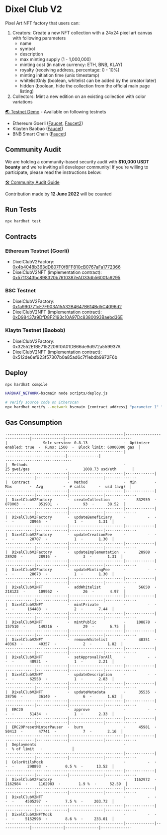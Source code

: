 # Dixel Club V2

Pixel Art NFT factory that users can:
1. Creators: Create a new NFT collection with a 24x24 pixel art canvas with following parameters
    - name
    - symbol
    - description
    - max minting supply (1 - 1,000,000)
    - minting cost (in native currency: ETH, BNB, KLAY)
    - royalty (receiving address, percentage: 0 - 10%)
    - minting initiation time (unix timestamp)
    - whitelistOnly (boolean, whitelist can be added by the creator later)
    - hidden (boolean, hide the collection from the official main page listing)
2. Collectors: Mint a new edition on an existing collection with color variations

[🌏 Testnet Demo](https://v2testnet.dixel.club/) - Available on following testnets
- Ethereum Goerli ([Faucet](https://goerli-faucet.mudit.blog/), [Faucet2](https://faucet.paradigm.xyz/))
- Klayten Baobao ([Faucet](https://baobab.wallet.klaytn.foundation/faucet))
- BNB Smart Chain ([Faucet](https://testnet.binance.org/faucet-smart))

## Community Audit
We are holding a community-based security audit with **$10,000 USDT bounty** and we're inviting all developer community!
If you're willing to participate, please read the instructions below:

[🛠 Community Audit Guide](https://github.com/Steemhunt/dixel-v2-contract/blob/main/COMMUNITY_AUDIT.md)

Contribution made by **12 June 2022** will be counted

## Run Tests
```bash
npx hardhat test
```

## Contracts

### Ethereum Testnet (Goerli)
- DixelClubV2Factory: [0x4b4048b363dD807F0f8FF810cB0767aFa1772366](https://goerli.etherscan.io/address/0x4b4048b363dD807F0f8FF810cB0767aFa1772366#code)
- DixelClubV2NFT (implementation contract): [0x571f343bc898320b7610387eAD33db56001a9295](https://goerli.etherscan.io/address/0x571f343bc898320b7610387eAD33db56001a9295#code)

### BSC Testnet
- DixelClubV2Factory: [0x1a990771cE7F903A15A32B4647B614Bd5C4096d2](https://testnet.bscscan.com/address/0x1a990771cE7F903A15A32B4647B614Bd5C4096d2#code)
- DixelClubV2NFT (implementation contract): [0xD98437a9DfD8F2193c10A97Dc8380093Baebd36E](https://testnet.bscscan.com/address/0xD98437a9DfD8F2193c10A97Dc8380093Baebd36E#code)

### Klaytn Testnet (Baobob)
- DixelClubV2Factory: 0x32552E1BE7152206f0A01DB66de9d972a559937A
- DixelClubV2NFT (implementation contract): 0x512de6ef923f57307b0a85ad6c7f1ebdb9972F6b

## Deploy
```bash
npx hardhat compile

HARDHAT_NETWORK=bscmain node scripts/deploy.js

# Verify source code on Etherscan
npx hardhat verify --network bscmain {contract address} "parameter 1" "parameter 2"
```

## Gas Consumption
```
·----------------------------------------------------|---------------------------|--------------|-----------------------------·
|                Solc version: 0.8.13                ·  Optimizer enabled: true  ·  Runs: 1500  ·  Block limit: 60000000 gas  │
·····················································|···························|··············|······························
|  Methods                                           ·               25 gwei/gas                ·       1808.73 usd/eth       │
····························|························|·············|·············|··············|···············|··············
|  Contract                 ·  Method                ·  Min        ·  Max        ·  Avg         ·  # calls      ·  usd (avg)  │
····························|························|·············|·············|··············|···············|··············
|  DixelClubV2Factory       ·  createCollection      ·     832959  ·     878003  ·      851901  ·           93  ·      38.52  │
····························|························|·············|·············|··············|···············|··············
|  DixelClubV2Factory       ·  updateBeneficiary     ·          -  ·          -  ·       28965  ·            1  ·       1.31  │
····························|························|·············|·············|··············|···············|··············
|  DixelClubV2Factory       ·  updateCreationFee     ·          -  ·          -  ·       28707  ·            1  ·       1.30  │
····························|························|·············|·············|··············|···············|··············
|  DixelClubV2Factory       ·  updateImplementation  ·      28908  ·      28920  ·       28916  ·            3  ·       1.31  │
····························|························|·············|·············|··············|···············|··············
|  DixelClubV2Factory       ·  updateMintingFee      ·          -  ·          -  ·       28673  ·            1  ·       1.30  │
····························|························|·············|·············|··············|···············|··············
|  DixelClubV2NFT           ·  addWhitelist          ·      56650  ·     218123  ·      109962  ·           26  ·       4.97  │
····························|························|·············|·············|··············|···············|··············
|  DixelClubV2NFT           ·  mintPrivate           ·          -  ·          -  ·      164483  ·            2  ·       7.44  │
····························|························|·············|·············|··············|···············|··············
|  DixelClubV2NFT           ·  mintPublic            ·     108878  ·     157510  ·      149216  ·           29  ·       6.75  │
····························|························|·············|·············|··············|···············|··············
|  DixelClubV2NFT           ·  removeWhitelist       ·      40351  ·      40363  ·       40357  ·            2  ·       1.82  │
····························|························|·············|·············|··············|···············|··············
|  DixelClubV2NFT           ·  setApprovalForAll     ·          -  ·          -  ·       48921  ·            1  ·       2.21  │
····························|························|·············|·············|··············|···············|··············
|  DixelClubV2NFT           ·  updateDescription     ·          -  ·          -  ·       62558  ·            1  ·       2.83  │
····························|························|·············|·············|··············|···············|··············
|  DixelClubV2NFT           ·  updateMetadata        ·      35535  ·      38756  ·       36140  ·            6  ·       1.63  │
····························|························|·············|·············|··············|···············|··············
|  ERC20                    ·  approve               ·          -  ·          -  ·       51434  ·            1  ·       2.33  │
····························|························|·············|·············|··············|···············|··············
|  ERC20PresetMinterPauser  ·  burn                  ·      45981  ·      50413  ·       47741  ·            7  ·       2.16  │
····························|························|·············|·············|··············|···············|··············
|  Deployments                                       ·                                          ·  % of limit   ·             │
·····················································|·············|·············|··············|···············|··············
|  ColorUtilsMock                                    ·          -  ·          -  ·      298893  ·        0.5 %  ·      13.52  │
·····················································|·············|·············|··············|···············|··············
|  DixelClubV2Factory                                ·    1162972  ·    1162984  ·     1162983  ·        1.9 %  ·      52.59  │
·····················································|·············|·············|··············|···············|··············
|  DixelClubV2NFT                                    ·          -  ·          -  ·     4505297  ·        7.5 %  ·     203.72  │
·····················································|·············|·············|··············|···············|··············
|  DixelClubV2NFTMock                                ·          -  ·          -  ·     5152998  ·        8.6 %  ·     233.01  │
·----------------------------------------------------|-------------|-------------|--------------|---------------|-------------·
```

